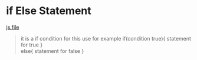 # if Else Statement
[js.file](/Js/14-If-Else%20statement.js)

 >it is a if condition for this use
 >for example
 >if(condition true){
     statement for true
}    
  else{
    statement for false
}